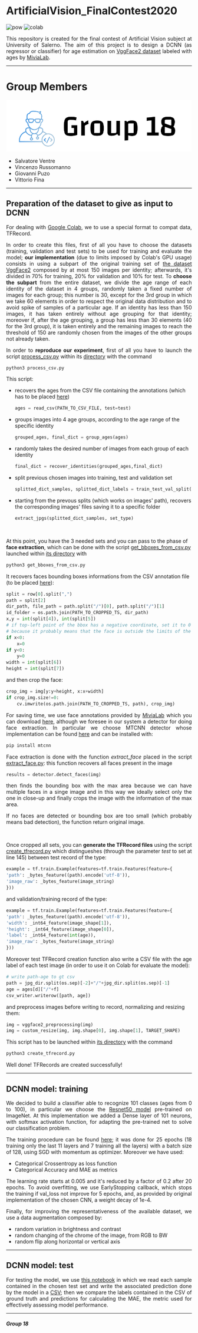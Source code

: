 # ArtificialVision_FinalContest2020
![pow](https://img.shields.io/badge/Powered%20By-dev--guys--unisa-blue)
![colab](https://img.shields.io/badge/Developed%20With-Google%20Colab-yellow)

<div style="text-align: justify">

This repository is created for the final contest of Artificial Vision subject at University of Salerno. The aim of this project is to design a DCNN (as regressor or classifier) for age estimation on [VggFace2 dataset](https://github.com/ox-vgg/vgg_face2) labeled with ages by [MiviaLab](https://mivia.unisa.it/).

</div>

___
# Group Members

![Alt text](https://github.com/dev-guys-unisa/ContestCognitiveRobotics2020/blob/main/utils/Logo.png?raw=true "Optional title")

* Salvatore Ventre
* Vincenzo Russomanno
* Giovanni Puzo
* Vittorio Fina
___

## **Preparation of the dataset to give as input to DCNN**
<div style="text-align: justify">

For dealing with [Google Colab](https://colab.research.google.com/), we to use a special format to compat data, TFRecord. 

In order to create this files, first of all you have to choose the datasets (training, validation and test sets) to be used for training and evaluate the model; **our implementation** (due to limits imposed by Colab's GPU usage) consists in using a subpart of the original training set of [the dataset VggFace2](https://github.com/ox-vgg/vgg_face2) composed by at most 150 images per identity; afterwards, it's divided in 70% for training, 20% for validation and 10% for test. To **choose the subpart** from the entire dataset, we divide the age range of each identity of the dataset in 4 groups, randomly taken a fixed number of images for each group; this number is 30, except for the 3rd group in which we take 60 elements in order to respect the original data distribution and to avoid spike of samples of a particular age. If an identity has less than 150 images, it has taken entirely without age grouping for that identity; moreover if, after the age grouping, a group has less than 30 elements (40 for the 3rd group), it is taken entirely and the remaining images to reach the threshold of 150 are randomly chosen from the images of the other groups not already taken.

In order to **reproduce our experiment**, first of all you have to launch the script [process_csv.py](csv_preprocessing/process_csv.py) within its [directory](csv_preprocessing) with the command

</div>

```python
python3 process_csv.py
```

This script:
* recovers the ages from the CSV file containing the annotations (which has to be placed [here](CSV%20file%20for%20ages%20here))
    ```python
    ages = read_csv(PATH_TO_CSV_FILE, test=test)
    ```
* groups images into 4 age groups, according to the age range of the specific identity
    ```python
    grouped_ages, final_dict = group_ages(ages)
    ```
* randomly takes the desired number of images from each group of each identity
    ```python
    final_dict = recover_identities(grouped_ages,final_dict)
    ```
* split previous chosen images into training, test and validation set
    ```python
    splitted_dict_samples, splitted_dict_labels = train_test_val_split(ages, final_dict)
    ```
* starting from the prevous splits (which works on images' path), recovers the corresponding images' files saving it to a specific folder
    ```python
    extract_jpgs(splitted_dict_samples, set_type)
    ```
<br/>

At this point, you have the 3 needed sets and you can pass to the phase of **face extraction**, which can be done with the script [get_bboxes_from_csv.py](face_extraction/get_bboxes_from_csv.py) launched within [its directory](face_extraction/) with
```python
python3 get_bboxes_from_csv.py
```
It recovers faces bounding boxes informations from the CSV annotation file (to be placed [here](face_annotations/CSV%20files%20for%20crop%20here)):
```python
split = row[0].split(",")
path = split[2]
dir_path, file_path = path.split("/")[0], path.split("/")[1]
id_folder = os.path.join(PATH_TO_CROPPED_TS, dir_path)
x,y = int(split[4]), int(split[5])
# if top-left point of the bbox has a negative coordinate, set it to 0
# because it probably means that the face is outside the limits of the image
if x<0:
    x=0
if y<0:
    y=0
width = int(split[6])
height = int(split[7])
```
and then crop the face:
```python
crop_img = img[y:y+height, x:x+width]
if crop_img.size!=0:
    cv.imwrite(os.path.join(PATH_TO_CROPPED_TS, path), crop_img)
```

<div style="text-align: justify">

For saving time, we use face annotations provided by [MiviaLab](https://mivia.unisa.it/) which you can download [here](https://github.com/MiviaLab/GenderRecognitionFramework/releases/tag/0), although we foresee in our system a detector for doing face extraction. In particular we choose MTCNN detector whose implementation can be found [here](https://github.com/ipazc/mtcnn) and can be installed with:

```python
pip install mtcnn
```

Face extraction is done with the function *extract_face* placed in the script [extract_face.py](face_extraction/extract_face.py): this function recovers all faces present in the image

```python
results = detector.detect_faces(img)
```

then finds the bounding box with the max area because we can have multiple faces in a singe image and in this way we ideally select only the one in close-up and finally crops the image with the information of the max area.

If no faces are detected or bounding box are too small (which probably means bad detection), the function return original image.

</div>

<br/>



<div style="text-align: justify">

Once cropped all sets, you can **generate the TFRecord files** using the script [create_tfrecord.py](tfrecord_management/create_tfrecord.py) which distingueshes (through the parameter _test_ to set at line 145) between test record of the type:

</div>

```python
example = tf.train.Example(features=tf.train.Features(feature={
'path': _bytes_feature((path).encode('utf-8')),
'image_raw': _bytes_feature(image_string)
}))
```
and validation/training record of the type:
```python
example = tf.train.Example(features=tf.train.Features(feature={
'path': _bytes_feature((path).encode('utf-8')),
'width': _int64_feature(image_shape[1]),
'height': _int64_feature(image_shape[0]),
'label': _int64_feature(int(age)),
'image_raw': _bytes_feature(image_string)
}))
```

<div style="text-align: justify">

Moreover test TFRecord creation function also write a CSV file with the age label of each test image (in order to use it on Colab for evaluate the model):

</div>

```python
# write path-age to gt csv
path = jpg_dir.split(os.sep)[-2]+"/"+jpg_dir.split(os.sep)[-1]
age = ages[d]["/"+f]
csv_writer.writerow([path, age])
```
and preprocess images before writing to record, normalizing and resizing them:
```python
img = vggface2_preprocessing(img)
img = custom_resize(img, img.shape[0], img.shape[1], TARGET_SHAPE)
```
This script has to be launched within [its directory](tfrecord_management/) with the command
```python
python3 create_tfrecord.py
```
Well done! TFRecords are created successfully!
___
## **DCNN model: training**

<div style="text-align: justify">

We decided to build a classifier able to recognize 101 classes (ages from 0 to 100), in particular we choose the [Resnet50 model](https://github.com/WeidiXie/Keras-VGGFace2-ResNet50) pre-trained on ImageNet. At this implementation we added a Dense layer of 101 neurons, with softmax activation function, for adapting the pre-trained net to solve our classification problem.

The training procedure can be found [here](notebooks/AV_FinalContest_AgeEstimation_Training.ipynb); it was done for 25 epochs (18 training only the last 11 layers and 7 training all the layers) with a batch size of 128, using SGD with momentum as optimizer. Moreover we have used:
* Categorical Crossentropy as loss function
* Categorical Accuracy and MAE as metrics
  
The learning rate starts at 0.005 and it's reduced by a factor of 0.2 after 20 epochs. To avoid overfitting, we use EarlyStopping callback, which stops the training if val_loss not improve for 5 epochs, and, as provided by original implementation of the chosen CNN, a weight decay of 1e-4. 

Finally, for improving the representativeness of the available dataset, we use a data augmentation composed by:

* random variation in brightness and contrast
* random changing of the chrome of the image, from RGB to BW
* random flip along horizontal or vertical axis
___

</div>

## **DCNN model: test**

<div style="text-align: justify">

For testing the model, we use [this notebook](notebooks/AV_FinalContest_AgeEstimation_Test.ipynb) in which we read each sample contained in the chosen test set and write the associated prediction done by the model in a [CSV](predictions/GROUP_18.csv); then we compare the labels contained in the CSV of ground truth and predictions for calculating the MAE, the metric used for effectively assessing model performance.
___
##### Group 18

</div>